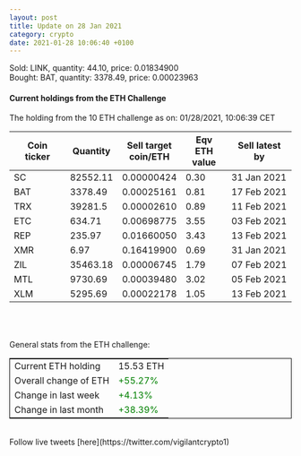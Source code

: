 ```yaml
---
layout: post
title: Update on 28 Jan 2021
category: crypto
date: 2021-01-28 10:06:40 +0100
---
```

<!-- Global site tag (gtag.js) - Google Analytics -->
<script async src="https://www.googletagmanager.com/gtag/js?id=UA-103831149-5"></script>
<script>
  window.dataLayer = window.dataLayer || [];
  function gtag(){dataLayer.push(arguments);}
  gtag('js', new Date());

  gtag('config', 'UA-103831149-5');
</script>
Sold: LINK, quantity:        44.10, price:   0.01834900<br>Bought: BAT, quantity:      3378.49, price:   0.00023963<br>

#### Current holdings from the ETH Challenge

The holding from the 10 ETH challenge as on: 01/28/2021, 10:06:39 CET

|Coin ticker|Quantity|Sell target<br>coin/ETH|Eqv ETH<br>value|Sell latest by|
|-----------|--------|-----------|-----------|--------------|
SC|82552.11|  0.00000424|0.30|31 Jan 2021|
BAT|3378.49|  0.00025161|0.81|17 Feb 2021|
TRX|39281.5|  0.00002610|0.89|11 Feb 2021|
ETC|634.71|  0.00698775|3.55|03 Feb 2021|
REP|235.97|  0.01660050|3.43|13 Feb 2021|
XMR|6.97|  0.16419900|0.69|31 Jan 2021|
ZIL|35463.18|  0.00006745|1.79|07 Feb 2021|
MTL|9730.69|  0.00039480|3.02|05 Feb 2021|
XLM|5295.69|  0.00022178|1.05|13 Feb 2021|

<br>
<br>
<br>
General stats from the ETH challenge:

<table style="border:1px solid black;margin-left:auto;margin-right:auto;">
	<tbody>
	<tr>
		<td>Current ETH holding</td>
		<td>     15.53 ETH</td>
	</tr>
	<tr>
		<td>Overall change of ETH</td>
		<td><font color="green">+55.27%</font></td>
	</tr>
	<tr>
		<td>Change in last week</td>
		<td><font color="green">+4.13%</font></td>
	</tr>
	<tr>
		<td>Change in last month</td>
		<td><font color="green">+38.39%</font></td>
	</tr>
	</tbody>
</table>

<br>
Follow live tweets [here](https://twitter.com/vigilantcrypto1)
<br>
<br>